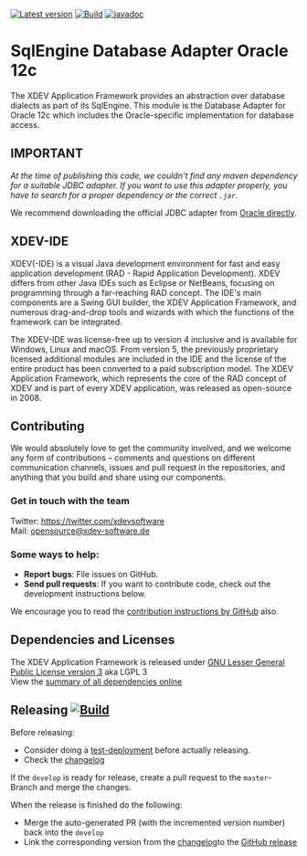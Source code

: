 [![Latest version](https://img.shields.io/maven-central/v/com.xdev-software/xapi-db-oracle-12c)](https://mvnrepository.com/artifact/com.xdev-software/xapi-db-oracle-12c)
[![Build](https://img.shields.io/github/workflow/status/xdev-software/xapi-db-oracle-12c/Check%20Build/develop)](https://github.com/xdev-software/xapi-db-oracle-12c/actions/workflows/checkBuild.yml?query=branch%3Adevelop)
[![javadoc](https://javadoc.io/badge2/com.xdev-software/xapi-db-oracle-12c/javadoc.svg)](https://javadoc.io/doc/com.xdev-software/xapi-db-oracle-12c) 

# SqlEngine Database Adapter Oracle 12c

The XDEV Application Framework provides an abstraction over database dialects as part of its SqlEngine. This module is the Database Adapter for Oracle 12c which includes the Oracle-specific implementation for database access.

## <b>IMPORTANT</b>
*At the time of publishing this code, we couldn't find any maven dependency for a suitable JDBC adapter.
If you want to use this adapter properly, you have to search for a proper dependency or the correct ``.jar``.*

We recommend downloading the official JDBC adapter from [Oracle directly](https://www.oracle.com/database/technologies/jdbc-drivers-12c-downloads.html).

## XDEV-IDE
XDEV(-IDE) is a visual Java development environment for fast and easy application development (RAD - Rapid Application Development). XDEV differs from other Java IDEs such as Eclipse or NetBeans, focusing on programming through a far-reaching RAD concept. The IDE's main components are a Swing GUI builder, the XDEV Application Framework, and numerous drag-and-drop tools and wizards with which the functions of the framework can be integrated.

The XDEV-IDE was license-free up to version 4 inclusive and is available for Windows, Linux and macOS. From version 5, the previously proprietary licensed additional modules are included in the IDE and the license of the entire product has been converted to a paid subscription model. The XDEV Application Framework, which represents the core of the RAD concept of XDEV and is part of every XDEV application, was released as open-source in 2008.

## Contributing

We would absolutely love to get the community involved, and we welcome any form of contributions – comments and questions on different communication channels, issues and pull request in the repositories, and anything that you build and share using our components.

### Get in touch with the team

Twitter: https://twitter.com/xdevsoftware<br/>
Mail: opensource@xdev-software.de

### Some ways to help:

- **Report bugs**: File issues on GitHub.
- **Send pull requests**: If you want to contribute code, check out the development instructions below.

We encourage you to read the [contribution instructions by GitHub](https://guides.github.com/activities/contributing-to-open-source/#contributing) also.

## Dependencies and Licenses
The XDEV Application Framework is released under [GNU Lesser General Public License version 3](https://www.gnu.org/licenses/lgpl-3.0.en.html) aka LGPL 3<br/>
View the [summary of all dependencies online](https://xdev-software.github.io/xapi-db-oracle-12c/dependencies/)

## Releasing [![Build](https://img.shields.io/github/workflow/status/xdev-software/xapi-db-oracle-12c/Release?label=Release)](https://github.com/xdev-software/xapi-db-oracle-12c/actions/workflows/release.yml)

Before releasing:
* Consider doing a [test-deployment](https://github.com/xdev-software/xapi-db-oracle-12c/actions/workflows/test-deploy.yml?query=branch%3Adevelop) before actually releasing.
* Check the [changelog](CHANGELOG.md)

If the ``develop`` is ready for release, create a pull request to the ``master``-Branch and merge the changes.

When the release is finished do the following:
* Merge the auto-generated PR (with the incremented version number) back into the ``develop``
* Link the corresponding version from the [changelog](CHANGELOG.md)to the [GitHub release](https://github.com/xdev-software/xapi-db-oracle-12c/releases/latest)